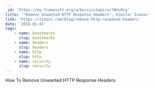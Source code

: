 ```yaml
---
_id: 'https://my.framasoft.org/u/borisschapira/?WnLMrg'
title: '"Remove Unwanted HTTP Response Headers", Dimitar Ivanov'
link: 'https://zinoui.com/blog/remove-http-response-headers'
date: '2018-01-01'
tags:
    - name: boostmarks
      slug: boostmarks
    - name: headers
      slug: headers
    - name: http
      slug: http
    - name: security
      slug: security
---
```


<div class="markdown"><p>How To Remove Unwanted HTTP Response Headers
</p></div>
